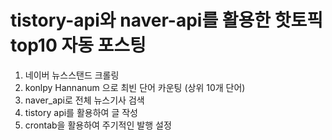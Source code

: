 # tistory-api와 naver-api를 활용한 핫토픽 top10 자동 포스팅
1. 네이버 뉴스스탠드 크롤링
2. konlpy Hannanum 으로 최빈 단어 카운팅 (상위 10개 단어)
3. naver_api로 전체 뉴스기사 검색
4. tistory api를 활용하여 글 작성
5. crontab을 활용하여 주기적인 발행 설정

